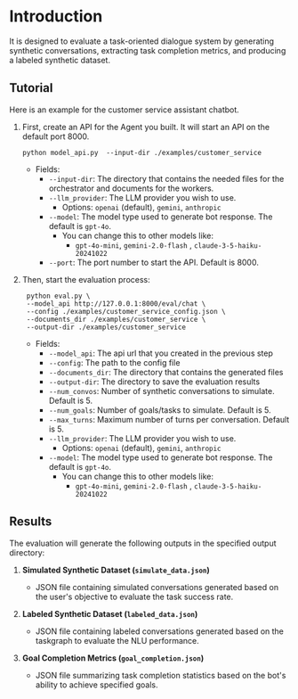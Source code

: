 # Introduction
It is designed to evaluate a task-oriented dialogue system by generating synthetic conversations, extracting task completion metrics, and producing a labeled synthetic dataset. 

## Tutorial
Here is an example for the customer service assistant chatbot.
1. First, create an API for the Agent you built. It will start an API on the default port 8000.
    ```
    python model_api.py  --input-dir ./examples/customer_service
    ```
    * Fields:
      * `--input-dir`: The directory that contains the needed files for the orchestrator and documents for the workers.
       * `--llm_provider`: The LLM provider you wish to use. 
          - Options: `openai` (default), `gemini`, `anthropic`
      * `--model`: The model type used to generate bot response. The default is `gpt-4o`. 
        - You can change this to other models like:
          - `gpt-4o-mini`,  `gemini-2.0-flash` , `claude-3-5-haiku-20241022`
      * `--port`: The port number to start the API. Default is 8000.

2. Then, start the evaluation process:
   ```
    python eval.py \
    --model_api http://127.0.0.1:8000/eval/chat \
    --config ./examples/customer_service_config.json \
    --documents_dir ./examples/customer_service \
    --output-dir ./examples/customer_service
    ```
    * Fields:
      * `--model_api`: The api url that you created in the previous step
      * `--config`: The path to the config file
      * `--documents_dir`: The directory that contains the generated files
      * `--output-dir`: The directory to save the evaluation results
      * `--num_convos`: Number of synthetic conversations to simulate. Default is 5.
      * `--num_goals`: Number of goals/tasks to simulate. Default is 5.
      * `--max_turns`: Maximum number of turns per conversation. Default is 5.
       * `--llm_provider`: The LLM provider you wish to use. 
          - Options: `openai` (default), `gemini`, `anthropic`
      * `--model`: The model type used to generate bot response. The default is `gpt-4o`. 
        - You can change this to other models like:
          - `gpt-4o-mini`,  `gemini-2.0-flash` , `claude-3-5-haiku-20241022`

## Results
The evaluation will generate the following outputs in the specified output directory:
1. **Simulated Synthetic Dataset (`simulate_data.json`)**  
   - JSON file containing simulated conversations generated based on the user's objective to evaluate the task success rate.
  
2. **Labeled Synthetic Dataset (`labeled_data.json`)**  
   - JSON file containing labeled conversations generated based on the taskgraph to evaluate the NLU performance.

3. **Goal Completion Metrics (`goal_completion.json`)**  
   - JSON file summarizing task completion statistics based on the bot's ability to achieve specified goals.